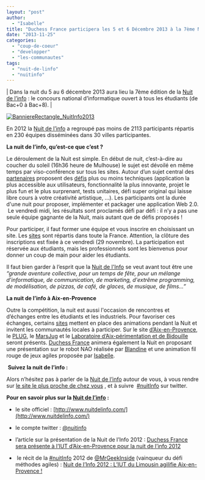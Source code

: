 ```yaml
---
layout: "post"
author: 
  - "Isabelle"
title: "Duchess France participera les 5 et 6 Décembre 2013 à la 7ème Nuit de l’info"
date: "2013-11-25"
categories: 
  - "coup-de-coeur"
  - "developper"
  - "les-communautes"
tags: 
  - "nuit-de-linfo"
  - "nuitinfo"
---
```


| Dans la nuit du 5 au 6 décembre 2013 aura lieu la 7ème édition de la [Nuit de l’info](http://www.nuitdelinfo.com/) : le concours national d’informatique ouvert à tous les étudiants (de Bac+0 à Bac+8). |

[![BanniereRectangle_NuitInfo2013](/assets/2013/11/2013-11-25-duchess-france-participera-les-5-et-6-decembre-2013-a-la-7eme-nuit-de-linfo/BanniereRectangle_NuitInfo2013-300x111.png)](/assets/2013/11/2013-11-25-duchess-france-participera-les-5-et-6-decembre-2013-a-la-7eme-nuit-de-linfo/BanniereRectangle_NuitInfo2013.png)

En 2012 la [Nuit de l’info](http://www.nuitdelinfo.com/) a regroupé pas moins de 2113 participants répartis en 230 équipes disséminées dans 30 villes participantes.

**La nuit de l’info, qu’est-ce que c’est ?**

Le déroulement de la Nuit est simple. En début de nuit, c’est-à-dire au coucher du soleil (16h36 heure de Mulhouse) le sujet est dévoilé en même temps par viso-conférence sur tous les sites. Autour d’un sujet central des [partenaires](http://www.nuitdelinfo.com/nuitinfo/partenaires:start) proposent des [défis](http://www.nuitdelinfo.com/nuitinfo/defis:start) plus ou moins techniques (application la plus accessible aux utilisateurs, fonctionnalité la plus innovante, projet le plus fun et le plus surprenant, tests unitaires, défi super original qui laisse libre cours à votre créativité artistique, ...). Les participants ont la durée d'une nuit pour proposer, implémenter et packager une application Web 2.0.  Le vendredi midi, les résultats sont proclamés défi par défi : il n’y a pas une seule équipe gagnante de la Nuit, mais autant que de défis proposés !

Pour participer, il faut former une équipe et vous inscrire en choisissant un site. Les [sites](http://www.nuitdelinfo.com/nuitinfo/site:start) sont répartis dans toute la France. Attention, la clôture des inscriptions est fixée à ce vendredi (29 novembre). La participation est réservée aux étudiants, mais les professionnels sont les bienvenus pour donner un coup de main pour aider les étudiants.

Il faut bien garder à l’esprit que la [Nuit de l'Info](http://www.nuitdelinfo.com/) se veut avant tout être une _“grande aventure collective, pour un temps de fête, pour un mélange d'informatique, de communication, de marketing, d'extrême programming, de modélisation, de pizzas, de café, de glaces, de musique, de films…”_

**La nuit de l’info à Aix-en-Provence**

Outre la compétition, la nuit est aussi l'occasion de rencontres et d’échanges entre les étudiants et les industriels. Pour favoriser ces échanges, certains [sites](http://www.nuitdelinfo.com/nuitinfo/site:start) mettent en place des animations pendant la Nuit et invitent les communautés locales à participer. Sur le site [d’Aix-en-Provence](http://www.nuitdelinfo.com/nuitinfo/site:aixenprovence), le [PLUG](http://plugfr.org/), le [MarsJug](http://marsjug.org/) et le [Laboratoire d’Aix-périmentation et de Bidouille](http://labaixbidouille.com/fablab/) seront présents. [Duchess France](http://www.duchess-france.org/) animera également la Nuit en proposant une présentation sur le robot NAO réalisée par [Blandine](https://twitter.com/bbourgois) et une animation fil rouge de jeux agiles proposée par [Isabelle](https://twitter.com/iblasquez).

 **Suivez la nuit de l’info :**

Alors n’hésitez pas à parler de la [Nuit de l’info](http://www.nuitdelinfo.com/) autour de vous, à vous rendre sur [le site le plus proche de chez vous](http://www.nuitdelinfo.com/nuitinfo/site:start) , et à suivre  [#nuitInfo](https://twitter.com/search?q=%23nuitinfo&src=hash&f=realtime) sur twitter.

 **Pour en savoir plus sur la [Nuit de l’info](http://www.nuitdelinfo.com/) :**

- le site officiel : [http://www.nuitdelinfo.com/](http://www.nuitdelinfo.com/)
    
- le compte twitter : [@nuitinfo](https://twitter.com/nuitinfo)
    
- l’article sur la présentation de la Nuit de l’Info 2012 : [Duchess France sera présente à l’IUT d’Aix-en-Provence pour la nuit de l’info 2012](http://www.duchess-france.org/duchess-france-sera-presente-a-liut-daix-en-provence-pour-la-nuit-de-linfo-2012/)
    
-  le récit de la [#nuitInfo](https://twitter.com/search?q=%23nuitInfo&src=hash) 2012 de [@MrGeekInside](https://twitter.com/MrGeekInside) (vainqueur du défi méthodes agiles) : [Nuit de l’Info 2012 : L’IUT du Limousin agilifie Aix-en-Provence !](http://www.iutagile.com/?p=278)
